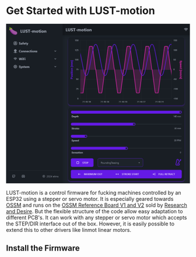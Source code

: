 # Get Started with LUST-motion

![Main View](media/LUST-motion.png)

LUST-motion is a control firmware for fucking machines controlled by an ESP32 using a stepper or servo motor. It is especially geared towards [OSSM](https://github.com/KinkyMakers/OSSM-hardware) and runs on the [OSSM Reference Board V1 and V2](https://www.researchanddesire.com/products/ossm-reference-board) sold by [Research and Desire](https://www.researchanddesire.com/). But the flexible structure of the code allow easy adaptation to different PCB's. It can work with any stepper or servo motor which accepts the STEP/DIR interface out of the box. However, it is easily possible to extend this to other drivers like linmot linear motors.

## Install the Firmware
